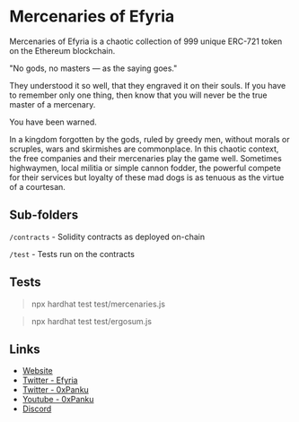 # Mercenaries of Efyria

Mercenaries of Efyria is a chaotic collection of 999 unique ERC-721 token on the Ethereum blockchain.

"No gods, no masters — as the saying goes."

They understood it so well, that they engraved it on their souls.
If you have to remember only one thing, then know that you will never be the true master of a mercenary.

You have been warned.

In a kingdom forgotten by the gods, ruled by greedy men, without morals or scruples, wars and skirmishes are commonplace.
In this chaotic context, the free companies and their mercenaries play the game well.
Sometimes highwaymen, local militia or simple cannon fodder, the powerful compete for their services 
but loyalty of these mad dogs is as tenuous as the virtue of a courtesan.


## Sub-folders
`/contracts` - Solidity contracts as deployed on-chain

`/test` - Tests run on the contracts


## Tests

> npx hardhat test test/mercenaries.js

> npx hardhat test test/ergosum.js

## Links

* [Website](https://efyria.net)
* [Twitter - Efyria](https://twitter.com/Efyria_epic)
* [Twitter - 0xPanku](https://twitter.com/0xPanku)
* [Youtube - 0xPanku](https://www.youtube.com/channel/UCfq1idy9ueGyHKwNTt07giA?sub_confirmation=1)
* [Discord](https://discord.gg/RG8MbBKG3z)
